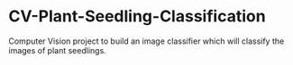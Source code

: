 # CV-Plant-Seedling-Classification
Computer Vision project to build an image classifier which will classify the images of plant seedlings.
